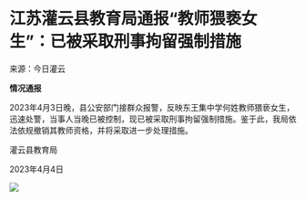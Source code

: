 # 江苏灌云县教育局通报“教师猥亵女生”：已被采取刑事拘留强制措施

来源：今日灌云

**情况通报**

2023年4月3日晚，县公安部门接群众报警，反映东王集中学何姓教师猥亵女生，迅速处警，当事人当晚已被控制，现已被采取刑事拘留强制措施。鉴于此，我局依法依规撤销其教师资格，并将采取进一步处理措施。

灌云县教育局

2023年4月4日

![](https://inews.gtimg.com/om_bt/OGAAH6EpBVbe2xomIBNTcIjC7XnCCJSZaqDkAfI3st5AQAA/1000)

